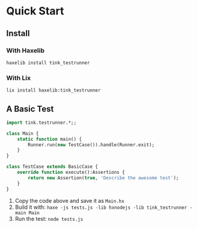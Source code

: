 # Quick Start

## Install

### With Haxelib

`haxelib install tink_testrunner`

### With Lix

`lix install haxelib:tink_testrunner`

## A Basic Test

```haxe
import tink.testrunner.*;;

class Main {
	static function main() {
		Runner.run(new TestCase()).handle(Runner.exit);
	}
}

class TestCase extends BasicCase {
	override function execute():Assertions {
		return new Assertion(true, 'Describe the awesome test');
	}
}
```

1. Copy the code above and save it as `Main.hx`
1. Build it with: `haxe -js tests.js -lib hxnodejs -lib tink_testrunner -main Main`
1. Run the test: `node tests.js`
